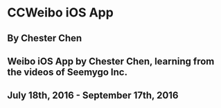 # CCWeibo iOS App
## By Chester Chen
## Weibo iOS App by Chester Chen, learning from the videos of Seemygo Inc.
## July 18th, 2016 - September 17th, 2016
